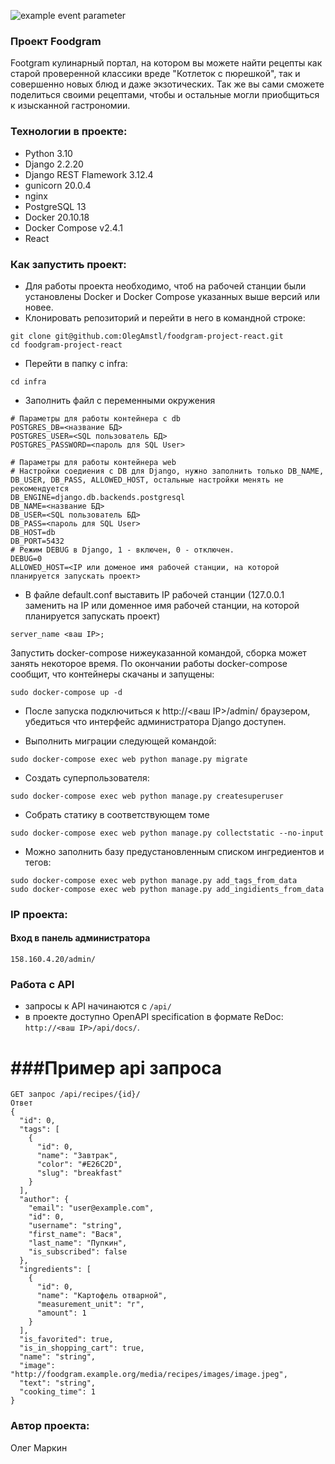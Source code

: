 ![example event parameter](https://github.com/OlegAmstl/foodgram-project-react/actions/workflows/foodgram_workflow.yml/badge.svg?event=push)
### Проект Foodgram

Footgram кулинарный портал, на котором вы можете найти рецепты как старой проверенной классики вреде "Котлеток с пюрешкой", так и совершенно новых блюд и даже экзотических. Так же вы сами сможете поделиться своими рецептами, чтобы и остальные могли приобщиться к изысканной гастрономии.


### Технологии в проекте:
- Python 3.10
- Django 2.2.20
- Django REST Flamework 3.12.4
- gunicorn 20.0.4
- nginx
- PostgreSQL 13
- Docker 20.10.18
- Docker Compose v2.4.1
- React

### Как запустить проект:
* Для работы проекта необходимо, чтоб на рабочей станции были установлены Docker и Docker Compose указанных выше версий или новее.
* Клонировать репозиторий и перейти в него в командной строке:
```
git clone git@github.com:OlegAmstl/foodgram-project-react.git
cd foodgram-project-react
```
* Перейти в папку с infra:
```
cd infra
```
* Заполнить файл с переменными окружения
```
# Параметры для работы контейнера с db
POSTGRES_DB=<название БД>
POSTGRES_USER=<SQL пользователь БД>
POSTGRES_PASSWORD=<пароль для SQL User>
```
```
# Параметры для работы контейнера web
# Настройки соедиения с DB для Django, нужно заполнить только DB_NAME, DB_USER, DB_PASS, ALLOWED_HOST, остальные настройки менять не рекомендуется
DB_ENGINE=django.db.backends.postgresql
DB_NAME=<название БД>
DB_USER=<SQL пользователь БД>
DB_PASS=<пароль для SQL User>
DB_HOST=db
DB_PORT=5432
# Режим DEBUG в Django, 1 - включен, 0 - отключен.
DEBUG=0
ALLOWED_HOST=<IP или доменое имя рабочей станции, на которой планируется запускать проект>
```
* В файле default.conf выставить IP рабочей станции (127.0.0.1 заменить на IP или доменное имя рабочей станции, на которой планируется запускать проект)
```
server_name <ваш IP>;
```

 Запустить docker-compose нижеуказанной командой, cборка может занять некоторое время. По окончании работы docker-compose сообщит, что контейнеры скачаны и запущены:
```
sudo docker-compose up -d
```
* После запуска подключиться к http://<ваш IP>/admin/ браузером, убедиться что интерфейс администратора Django доступен.

* Выполнить миграции следующей командой:
```
sudo docker-compose exec web python manage.py migrate
```
* Создать суперпользователя:
```
sudo docker-compose exec web python manage.py createsuperuser
```
* Собрать статику в соответствующем томе
```
sudo docker-compose exec web python manage.py collectstatic --no-input
```
* Можно заполнить базу предустановленным списком ингредиентов и тегов:
```
sudo docker-compose exec web python manage.py add_tags_from_data
sudo docker-compose exec web python manage.py add_ingidients_from_data
```

### IP проекта:
#### Вход в панель администратора
```
158.160.4.20/admin/
```

### Работа с API
- запросы к API начинаются с ```/api/```
- в проекте доступно OpenAPI specification в формате ReDoc: ```http://<ваш IP>/api/docs/```.

# ###Пример api запроса
```
GET запрос /api/recipes/{id}/
Ответ
{
  "id": 0,
  "tags": [
    {
      "id": 0,
      "name": "Завтрак",
      "color": "#E26C2D",
      "slug": "breakfast"
    }
  ],
  "author": {
    "email": "user@example.com",
    "id": 0,
    "username": "string",
    "first_name": "Вася",
    "last_name": "Пупкин",
    "is_subscribed": false
  },
  "ingredients": [
    {
      "id": 0,
      "name": "Картофель отварной",
      "measurement_unit": "г",
      "amount": 1
    }
  ],
  "is_favorited": true,
  "is_in_shopping_cart": true,
  "name": "string",
  "image": "http://foodgram.example.org/media/recipes/images/image.jpeg",
  "text": "string",
  "cooking_time": 1
}
```
### Автор проекта:

Олег Маркин